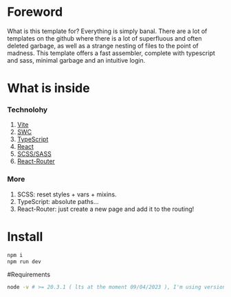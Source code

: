 # Foreword
What is this template for? Everything is simply banal. There are a lot of templates on the github where there is a lot of superfluous and often deleted garbage, as well as a strange nesting of files to the point of madness. This template offers a fast assembler, complete with typescript and sass, minimal garbage and an intuitive login.
# What is inside
### Technolohy
1. [Vite](https://vitejs.dev/ "Vite")
2. [SWC](https://github.com/vitejs/vite-plugin-react-swc "SWC")
3. [TypeScript](https://www.typescriptlang.org/ "TypeScript")
4. [React](https://reactjs.org "React")
5. [SCSS/SASS](https://www.npmjs.com/package/sass "SCSS/SASS")
6. [React-Router](https://reactrouter.com/en/main "React-Router")

### More
1. SCSS: reset styles + vars + mixins.
2. TypeScript: absolute paths...
3.  React-Router: just create a new page and add it to the routing!

# Install
```bash
npm i
npm run dev
```

#Requirements
```bash
node -v # >= 20.3.1 ( lts at the moment 09/04/2023 ), I'm using version 17.0.1 but I'm not sure if there will be no errors
```
